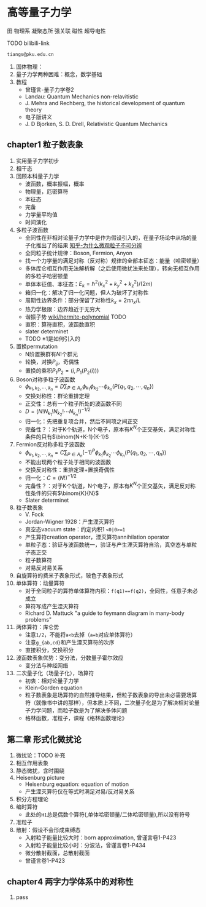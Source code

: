 # 高等量子力学

田 物理系 凝聚态所 强关联 磁性 超导电性

TODO bilibili-link

`tiangs@pku.edu.cn`

1. 固体物理：
2. 量子力学两种困难：概念，数学基础
3. 教程
   * 曾瑾言-量子力学卷2
   * Landau: Quantum Mechanics non-relavitistic
   * J. Mehra and Rechberg, the historical development of quantum theory
   * 电子版讲义
   * J. D Bjorken, S. D. Drell, Relativistic Quantum Mechanics

## chapter1 粒子数表象

1. 实用量子力学初步
2. 相干态
3. 回顾本科量子力学
   * 波函数，概率振幅，概率
   * 物理量，厄密算符
   * 本征态
   * 完备
   * 力学量平均值
   * 时间演化
4. 多粒子波函数
   * 全同性在非相对论量子力学中是作为假设引入的，在量子场论中从场的量子化推出了的结果 [知乎-为什么微观粒子不可分辨](https://www.zhihu.com/question/26540946)
   * 全同粒子统计规律：Boson, Fermion, Anyon
   * 找一个力学量的满足对称（反对称）规律的全部本征态：能量（哈密顿量）
   * 多体库仑相互作用无法解析解（之后使用微扰法来处理），转向无相互作用的多粒子哈密顿量
   * 单体本征值、本征态：$E_k=\hbar^2(k_x^2+k_y^2+k_z^2)/(2m)$
   * 箱归一化：解决了归一化问题，但人为破坏了对称性
   * 周期性边界条件：部分保留了对称性$k_x=2\pi n_x/L$
   * 热力学极限：边界趋近于无穷大
   * 谐振子势 [wiki/hermite-polynomial](https://en.wikipedia.org/wiki/Hermite_polynomials) TODO
   * 直积：算符直积，波函数直积
   * slater determinet
   * TODO $\pm 1$是如何引入的
5. 置换permutation
   * N阶置换群有$N!$个群元
   * 轮换，对换$P_{ij}$，奇偶性
   * 置换的乘积$P_1P_2=(i,P_1(P_2(i)))$
6. Boson对称多粒子波函数
   * $\phi_{k_1,k_2,\cdots,k_n}=D\sum_{P\in A_n}{\phi_{k_1}\phi_{k_2}\cdots \phi_{k_n}(P \{q_1,q_2,\cdots ,q_n\})}$
   * 交换对称性：群论重排定理
   * 正交性：总有一个粒子所处的波函数不同
   * $D=(N!N_{k_1}!N_{k_2}!\cdots N_{k_n}!)^{-1/2}$
   * 归一化：先把重复项合并，然后不同项之间正交
   * 完备性？：对于K个轨道，N个电子，原本有$K^N$个正交基矢，满足对称性条件的只有$\binom{N+K-1}{K-1}$
7. Fermion反对称多粒子波函数
   * $\phi_{k_1,k_2,\cdots,k_n}=C\sum_{P\in A_n}{(-1)^P\phi_{k_1}\phi_{k_2}\cdots \phi_{k_n}(P \{q_1,q_2,\cdots ,q_n\})}$
   * 不能出现两个粒子处于相同的波函数
   * 交换反对称性：重排定理+置换奇偶性
   * 归一化：$C=(N!)^{-1/2}$
   * 完备性？：对于K个轨道，N个电子，原本有$K^N$个正交基矢，满足反对称性条件的只有$\binom{K}{N}$
   * Slater determinet
8. 粒子数表象
   * V. Fock
   * Jordan-Wigner 1928：产生湮灭算符
   * 真空态vacuum state：约定内积1 `<0|0>=1`
   * 产生算符creation operator，湮灭算符annihilation operator
   * 单粒子态：验证与波函数统一，验证与产生湮灭算符自洽，真空态与单粒子态正交
   * 粒子数算符
   * 对易反对易关系
9. 自旋算符的费米子表象形式，玻色子表象形式
10. 单体算符：动量算符
    * 对于全同粒子的算符单体算符内积：`f(q1)==f(q2)`，全同性，任意子未必成立
    * 算符写成产生湮灭算符
    * Richard D. Mattuck "a guide to feymann diagram in many-body problems"
11. 两体算符：库仑势
    * 注意`1/2`，不能将`a<b`去掉（`a=b`对应单体算符）
    * 注意`g_{ab,cd}`和产生湮灭算符的次序
    * 直接积分，交换积分
12. 波函数表象优势：变分法，分数量子霍尔效应
    * 变分法与神经网络
13. 二次量子化（场量子化），场算符
    * 初衷：相对论量子力学
    * Klein-Gorden equation
    * 粒子数表象是场算符的自然推导结果，但粒子数表象的导出未必需要场算符（就像书中讲的那样），但本质上不同，二次量子化是为了解决相对论量子力学问题，而粒子数是为了解决多体问题
    * 格林函数，准粒子，课程《格林函数理论》

## 第二章 形式化微扰论

1. 微扰论：TODO 补充
2. 相互作用表象
3. 静态微扰，含时围绕
4. Heisenburg picture
   * Heisenburg equation: equation of motion
   * 产生湮灭算符仅在等式时满足对易/反对易关系
5. 积分方程理论
6. 编时算符
   * 此处的`H1`总是偶数个算符(,单体哈密顿量/二体哈密顿量),所以没有符号
7. 准粒子
8. 散射：假设不会形成束缚态
   * 入射粒子能量比较大时：born approximation, 曾谨言卷1-P423
   * 入射粒子能量比较小时：分波法，曾谨言卷1-P434
   * 微分散射截面，总散射截面
   * 曾谨言卷1-P423

## chapter4 两字力学体系中的对称性

1. pass
